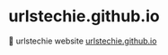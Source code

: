 # urlstechie.github.io
:link: urlstechie website [urlstechie.github.io](https://urlstechie.github.io/)
